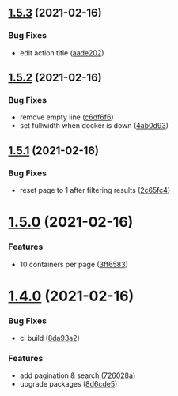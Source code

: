 ## [1.5.3](https://github.com/damiencriado/dock/compare/v1.5.2...v1.5.3) (2021-02-16)


### Bug Fixes

* edit action title ([aade202](https://github.com/damiencriado/dock/commit/aade2028fe1f52ae3301a9cd20c45752584bee18))



## [1.5.2](https://github.com/damiencriado/dock/compare/v1.5.1...v1.5.2) (2021-02-16)


### Bug Fixes

* remove empty line ([c6df6f6](https://github.com/damiencriado/dock/commit/c6df6f6ae0ee2be8dfdf1c8b452f8d504333c392))
* set fullwidth when docker is down ([4ab0d93](https://github.com/damiencriado/dock/commit/4ab0d93ff18856070859b06ed73cf90dbba887ea))



## [1.5.1](https://github.com/damiencriado/dock/compare/v1.5.0...v1.5.1) (2021-02-16)


### Bug Fixes

* reset page to 1 after filtering results ([2c65fc4](https://github.com/damiencriado/dock/commit/2c65fc4e6d70d9442a465a7430711caaee93587a))



# [1.5.0](https://github.com/damiencriado/dock/compare/v1.4.0...v1.5.0) (2021-02-16)


### Features

* 10 containers per page ([3ff6583](https://github.com/damiencriado/dock/commit/3ff658350da5e3833b07aa4bbdcfb250d51032df))



# [1.4.0](https://github.com/damiencriado/dock/compare/v1.3.2...v1.4.0) (2021-02-16)


### Bug Fixes

* ci build ([8da93a2](https://github.com/damiencriado/dock/commit/8da93a249fdfe3f1bb563d3ae644d49ec80eeb87))


### Features

* add pagination & search ([726028a](https://github.com/damiencriado/dock/commit/726028aa46e420dc24dc6830abb6ca80a7138f52))
* upgrade packages ([8d6cde5](https://github.com/damiencriado/dock/commit/8d6cde599a8b0ba72e4514a50a6952714ae5374b))



